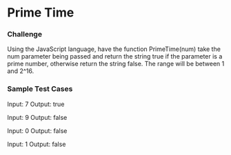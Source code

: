 
# Prime Time

### Challenge

Using the JavaScript language, have the function PrimeTime(num) take the num parameter being passed and return the string true 
if the parameter is a prime number, otherwise return the string false. The range will be between 1 and 2^16. 
 
### Sample Test Cases

Input: 7
Output: true

Input: 9
Output: false

Input: 0
Output: false

Input: 1
Output: false
